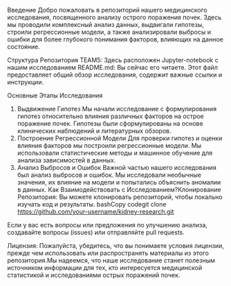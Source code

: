 Введение
Добро пожаловать в репозиторий нашего медицинского исследования, посвященного анализу острого поражения почек. Здесь мы проводили комплексный анализ данных, выдвигали гипотезы, строили регрессионные модели, а также анализировали выбросы и ошибки для более глубокого понимания факторов, влияющих на данное состояние.

Структура Репозитория
TEAM5: Здесь расположен Jupyter-notebook с нашим исследованием
README.md: Вы сейчас его читаете. Этот файл предоставляет общий обзор исследования, содержит важные ссылки и инструкции.

Основные Этапы Исследования
1. Выдвижение Гипотез
    Мы начали исследование с формулирования гипотез относительно влияния различных факторов на острое поражение почек. Гипотезы были сформулированы на основе клинических наблюдений и литературных обзоров.
2. Построение Регрессионной Модели
    Для проверки гипотез и оценки влияния факторов мы построили регрессионные модели. Мы использовали статистические методы и машинное обучение для анализа зависимостей в данных.
3. Анализ Выбросов и Ошибок
    Важной частью нашего исследования был анализ выбросов и ошибок. Мы исследовали необычные значения, их влияние на модели и попытались объяснить аномалии в данных.
Как Взаимодействовать с Исследованием?Клонирование Репозитория: Вы можете клонировать репозиторий, чтобы локально изучать код и результаты.
bashCopy codegit clone https://github.com/your-username/kidney-research.git

Если у вас есть вопросы или предложения по улучшению анализа, создавайте вопросы (issues) или отправляйте pull requests.

Лицензия: 
   Пожалуйста, убедитесь, что вы понимаете условия лицензии, прежде чем использовать или распространять материалы из этого репозитория.Мы надеемся, что наше исследование станет полезным источником информации для тех, кто интересуется медицинской статистикой и исследованиями острых поражений почек.
